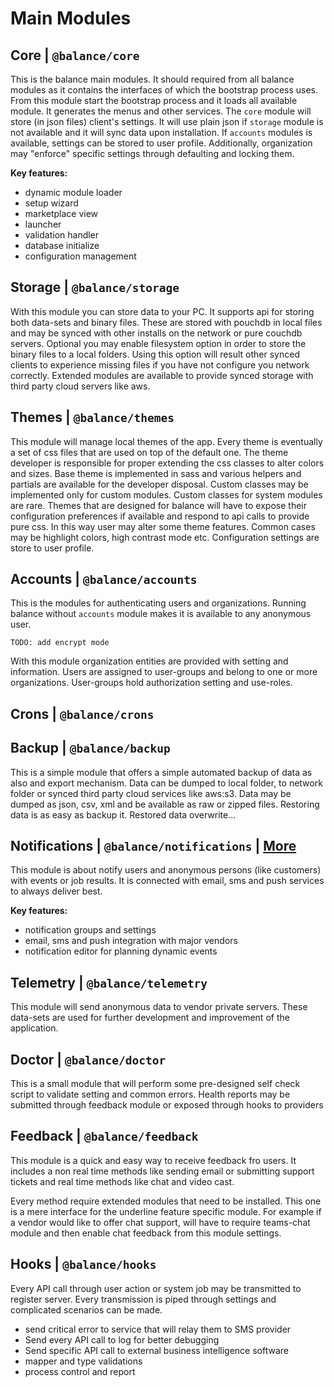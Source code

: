 # Main Modules

## Core | `@balance/core`

This is the balance main modules. It should required from all balance modules as it contains the interfaces of which the bootstrap process uses. From this module start the bootstrap process and it loads all available module. It generates the menus and other services. The `core` module will store (in json files) client's settings. It will use plain json if `storage` module is not available and it will sync data upon installation. If `accounts` modules is available, settings can be stored to user profile. Additionally, organization may "enforce" specific settings through defaulting and locking them.

**Key features:**

- dynamic module loader
- setup wizard
- marketplace view
- launcher
- validation handler
- database initialize
- configuration management

## Storage | `@balance/storage`

With this module you can store data to your PC. It supports api for storing both data-sets and binary files. These are stored with pouchdb in local files and may be synced with other installs on the network or pure couchdb servers. Optional you may enable filesystem option in order to store the binary files to a local folders. Using this option will result other synced clients to experience missing files if you have not configure you network correctly. Extended modules are available to provide synced storage with third party cloud servers like aws.

## Themes | `@balance/themes`

This module will manage local themes of the app. Every theme is eventually a set of css files that are used on top of the default one. The theme developer is responsible for proper extending the css classes to alter colors and sizes. Base theme is implemented in sass and various helpers and partials are available for the developer disposal. Custom classes may be implemented only for custom modules. Custom classes for system modules are rare. Themes that are designed for balance will have to expose their configuration preferences if available and respond to api calls to provide pure css. In this way user may alter some theme features. Common cases may be highlight colors, high contrast mode etc. Configuration settings are store to user profile.

## Accounts | `@balance/accounts`

This is the modules for authenticating users and organizations. Running balance without `accounts` module makes it is available to any anonymous user.

    TODO: add encrypt mode

With this module organization entities are provided with setting and information. Users are assigned to user-groups and belong to one or more organizations. User-groups hold authorization setting and use-roles.

## Crons | `@balance/crons`

## Backup | `@balance/backup`

This is a simple module that offers a simple automated backup of data as also and export mechanism. Data can be dumped to local folder, to network folder or synced third party cloud services like aws:s3. Data may be dumped as json, csv, xml and be available as raw or zipped files. Restoring data is as easy as backup it. Restored data overwrite...

## Notifications | `@balance/notifications` | [More](notifications/README.md)

This module is about notify users and anonymous persons (like customers) with events or job results. It is connected with email, sms and push services to always deliver best.

**Key features:**

- notification groups and settings
- email, sms and push integration with major vendors
- notification editor for planning dynamic events

## Telemetry | `@balance/telemetry`

This module will send anonymous data to vendor private servers. These data-sets are used for further development and improvement of the application.

## Doctor | `@balance/doctor`

This is a small module that will perform some pre-designed self check script to validate setting and common errors. Health reports may be submitted through feedback module or exposed through hooks to providers

## Feedback | `@balance/feedback`

This module is a quick and easy way to receive feedback fro users. It includes a non real time methods like sending email or submitting support tickets and real time methods like chat and video cast.

Every method require extended modules that need to be installed. This one is a mere interface for the underline feature specific module. For example if a vendor would like to offer chat support, will have to require teams-chat module and then enable chat feedback from this module settings.

## Hooks | `@balance/hooks`

Every API call through user action or system job may be transmitted to register server. Every transmission is piped through settings and complicated scenarios can be made.

- send critical error to service that will relay them to SMS provider
- Send every API call to log for better debugging
- Send specific API call to external business intelligence software
- mapper and type validations
- process control and report

